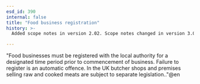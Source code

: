 ```yaml
---
esd_id: 390
internal: false
title: "Food business registration"
history: >-
  Added scope notes in version 2.02. Scope notes changed in version 3.00 to include relevant legislation. Term name changed from 'Licence - food business' to 'Licences - food businesses' in version 3.00. Term name changed from 'Licences - food businesses' to 'Registration - food businesses' in version 3.03. name changed to 'Food business registration' in version 4.00.

---
```


"Food businesses must be registered with the local authority for a designated time period prior to commencement of business. Failure to register is an automatic offence. 
In the UK butcher shops and premises selling raw and cooked meats are subject to separate legislation.."@en

